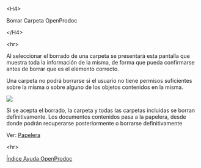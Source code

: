 

&lt;H4&gt;

Borrar Carpeta OpenProdoc

&lt;/H4&gt;



&lt;hr&gt;


<p>Al seleccionar el borrado de una carpeta se presentará esta pantalla que muestra toda la información de la misma, de forma que pueda confirmarse antes de borrar que es el elemento correcto.</p>
<p>Una carpeta no podrá borrarse si el usuario no tiene permisos suficientes sobre la misma o sobre alguno de los objetos contenidos en la misma.</p>
<p> <img src='http://dl.dropbox.com/u/49603479/OpenProdoc/ES/Img/DelFolder.jpg' /> </p>
<p>Si se acepta el borrado, la carpeta y todas las carpetas incluidas se borran definitivamente. Los documentos contenidos pasa a la papelera, desde donde podrán recuperarse posteriormente o borrarse definitivamente</p>
<p>Ver: <a href='ES_PaperBin.md'>Papelera</a></p>


&lt;hr&gt;


[Índice Ayuda OpenProdoc](ES_HelpIndex.md)